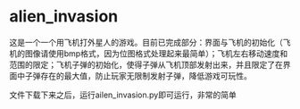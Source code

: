 # alien_invasion
这是一个一个用飞机打外星人的游戏。目前已完成部分：界面与飞机的初始化（飞机的图像请使用bmp格式，因为位图格式处理起来最简单）；飞机左右移动速度和范围的限定；飞机子弹的初始化，使得子弹从飞机顶部发射出来，并且限定了在界面中子弹存在的最大值，防止玩家无限制发射子弹，降低游戏可玩性。

文件下载下来之后，运行ailen_invasion.py即可运行，非常的简单
